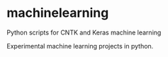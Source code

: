 # machinelearning
Python scripts for CNTK and Keras machine learning

Experimental machine learning projects in python.
